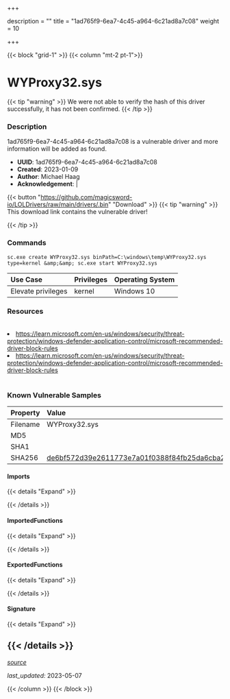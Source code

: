 +++

description = ""
title = "1ad765f9-6ea7-4c45-a964-6c21ad8a7c08"
weight = 10

+++


{{< block "grid-1" >}}
{{< column "mt-2 pt-1">}}


# WYProxy32.sys


{{< tip "warning" >}}
We were not able to verify the hash of this driver successfully, it has not been confirmed.
{{< /tip >}}


### Description

1ad765f9-6ea7-4c45-a964-6c21ad8a7c08 is a vulnerable driver and more information will be added as found.
- **UUID**: 1ad765f9-6ea7-4c45-a964-6c21ad8a7c08
- **Created**: 2023-01-09
- **Author**: Michael Haag
- **Acknowledgement**:  | [](https://twitter.com/)

{{< button "https://github.com/magicsword-io/LOLDrivers/raw/main/drivers/.bin" "Download" >}}
{{< tip "warning" >}}
This download link contains the vulnerable driver!

{{< /tip >}}

### Commands

```
sc.exe create WYProxy32.sys binPath=C:\windows\temp\WYProxy32.sys type=kernel &amp;&amp; sc.exe start WYProxy32.sys
```

| Use Case | Privileges | Operating System | 
|:---- | ---- | ---- |
| Elevate privileges | kernel | Windows 10 |

### Resources
<br>
<li><a href=" https://learn.microsoft.com/en-us/windows/security/threat-protection/windows-defender-application-control/microsoft-recommended-driver-block-rules"> https://learn.microsoft.com/en-us/windows/security/threat-protection/windows-defender-application-control/microsoft-recommended-driver-block-rules</a></li>
<li><a href="https://learn.microsoft.com/en-us/windows/security/threat-protection/windows-defender-application-control/microsoft-recommended-driver-block-rules">https://learn.microsoft.com/en-us/windows/security/threat-protection/windows-defender-application-control/microsoft-recommended-driver-block-rules</a></li>
<br>

### Known Vulnerable Samples

| Property           | Value |
|:-------------------|:------|
| Filename           | WYProxy32.sys |
| MD5                | [](https://www.virustotal.com/gui/file/) |
| SHA1               | [](https://www.virustotal.com/gui/file/) |
| SHA256             | [de6bf572d39e2611773e7a01f0388f84fb25da6cba2f1f8b9b36ffba467de6fa](https://www.virustotal.com/gui/file/de6bf572d39e2611773e7a01f0388f84fb25da6cba2f1f8b9b36ffba467de6fa) |


#### Imports
{{< details "Expand" >}}

{{< /details >}}
#### ImportedFunctions
{{< details "Expand" >}}

{{< /details >}}
#### ExportedFunctions
{{< details "Expand" >}}

{{< /details >}}

#### Signature
{{< details "Expand" >}}

{{< /details >}}
-----



[*source*](https://github.com/magicsword-io/LOLDrivers/tree/main/yaml/1ad765f9-6ea7-4c45-a964-6c21ad8a7c08.yaml)

*last_updated:* 2023-05-07








{{< /column >}}
{{< /block >}}
